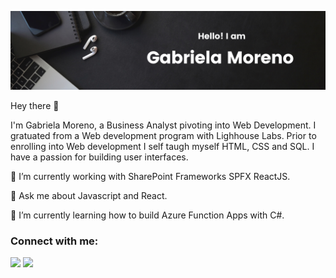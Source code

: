
![Banner](https://github.com/gabmor38/README/blob/master/gabymoreno/Sources/Banner.png?raw=true "Title")

Hey there 👋

I'm Gabriela Moreno, a Business Analyst pivoting into Web Development. I gratuated from a Web development program with Lighhouse Labs. Prior to enrolling into Web development I self taugh myself HTML, CSS and SQL. I have a passion for building user interfaces.

<p> 🔭 I’m currently working with SharePoint Frameworks SPFX ReactJS.</p>
<p> 💬 Ask me about Javascript and React.</p>
<p> 🌱 I’m currently learning how to build Azure Function Apps with C#.</p>

### Connect with me:

<a href="mailto:gabriela.morenor@gmail.com"><img src="https://img.shields.io/badge/Gmail-D14836?style=for-the-badge&logo=gmail&logoColor=white"></a> 
<a href="https://www.linkedin.com/in/gabriela-moreno-ramirez-a947a849/"><img src="https://img.shields.io/badge/LinkedIn-0077B5?style=for-the-badge&logo=linkedin&logoColor=white"></a> 


<!--
**gabmor38/gabmor38** is a ✨ _special_ ✨ repository because its `README.md` (this file) appears on your GitHub profile.

Here are some ideas to get you started:

- 🔭 I’m currently working on ...
- 🌱 I’m currently learning ...
- 👯 I’m looking to collaborate on ...
- 🤔 I’m looking for help with ...
- 💬 Ask me about ...
- 📫 How to reach me: ...
- 😄 Pronouns: ...
- ⚡ Fun fact: ...
-->
